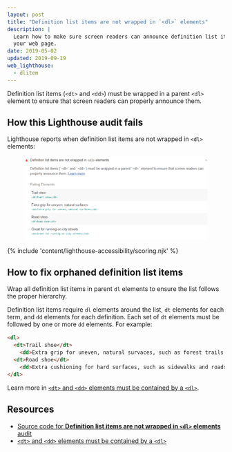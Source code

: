 ```yaml
---
layout: post
title: "Definition list items are not wrapped in `<dl>` elements"
description: |
  Learn how to make sure screen readers can announce definition list items on
  your web page.
date: 2019-05-02
updated: 2019-09-19
web_lighthouse:
  - dlitem
---
```


Definition list items (`<dt>` and `<dd>`) must be wrapped in a parent `<dl>` element
to ensure that screen readers can properly announce them.

## How this Lighthouse audit fails

Lighthouse reports when definition list items are not wrapped in `<dl>` elements:

<figure class="w-figure">
  <img class="w-screenshot" src="dlitem.png" alt="Lighthouse audit showing definition list items are not wrapped in <dl> elements">
</figure>

{% include 'content/lighthouse-accessibility/scoring.njk' %}

## How to fix orphaned definition list items

Wrap all definition list items in parent `dl` elements
to ensure the list follows the proper hierarchy.

Definition list items require `dl` elements around the list,
`dt` elements for each term, and `dd` elements for each definition.
Each set of `dt` elements must be followed by one or more `dd` elements.
For example:

```html
<dl>
  <dt>Trail shoe</dt>
    <dd>Extra grip for uneven, natural survaces, such as forest trails.</dd>
  <dt>Road shoe</dt>
    <dd>Extra cushioning for hard surfaces, such as sidewalks and roads.</dd>
</dl>
```

Learn more in
[`<dt>` and `<dd>` elements must be contained by a `<dl>`](https://dequeuniversity.com/rules/axe/3.1/dlitem).

## Resources

- [Source code for **Definition list items are not wrapped in `<dl>` elements** audit](https://github.com/GoogleChrome/lighthouse/blob/master/lighthouse-core/audits/accessibility/dlitem.js)
- [`<dt>` and `<dd>` elements must be contained by a `<dl>`](https://dequeuniversity.com/rules/axe/3.1/dlitem)
